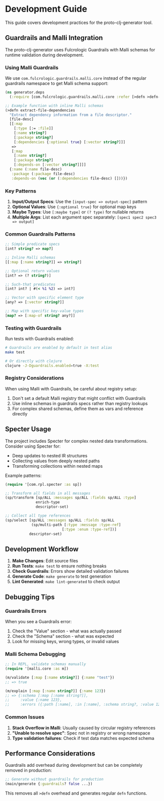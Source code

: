 # Development Guide

This guide covers development practices for the proto-clj-generator tool.

## Guardrails and Malli Integration

The proto-clj-generator uses Fulcrologic Guardrails with Malli schemas for runtime validation during development.

### Using Malli Guardrails

We use `com.fulcrologic.guardrails.malli.core` instead of the regular guardrails namespace to get Malli schema support:

```clojure
(ns generator.deps
  (:require [com.fulcrologic.guardrails.malli.core :refer [>defn >defn- => ?]]))

;; Example function with inline Malli schemas
(>defn extract-file-dependencies
  "Extract dependency information from a file descriptor."
  [file-desc]
  [[:map 
    [:type [:= :file]]
    [:name string?]
    [:package string?]
    [:dependencies {:optional true} [:vector string?]]]
   => 
   [:map
    [:name string?]
    [:package string?]
    [:depends-on [:vector string?]]]]
  {:name (:name file-desc)
   :package (:package file-desc)
   :depends-on (vec (or (:dependencies file-desc) []))})
```

### Key Patterns

1. **Input/Output Specs**: Use the `[input-spec => output-spec]` pattern
2. **Optional Values**: Use `{:optional true}` for optional map keys
3. **Maybe Types**: Use `[:maybe type]` or `(? type)` for nullable returns
4. **Multiple Args**: List each argument spec separately: `[spec1 spec2 spec3 => output]`

### Common Guardrails Patterns

```clojure
;; Simple predicate specs
[int? string? => map?]

;; Inline Malli schemas
[[:map [:name string?]] => string?]

;; Optional return values
[int? => (? string?)]

;; Such-that predicates
[int? int? | #(< %1 %2) => int?]

;; Vector with specific element type
[any? => [:vector string?]]

;; Map with specific key-value types
[map? => [:map-of string? any?]]
```

### Testing with Guardrails

Run tests with Guardrails enabled:

```bash
# Guardrails are enabled by default in test alias
make test

# Or directly with clojure
clojure -J-Dguardrails.enabled=true -X:test
```

### Registry Considerations

When using Malli with Guardrails, be careful about registry setup:

1. Don't set a default Malli registry that might conflict with Guardrails
2. Use inline schemas in guardrails specs rather than registry lookups
3. For complex shared schemas, define them as vars and reference directly

## Specter Usage

The project includes Specter for complex nested data transformations. Consider using Specter for:

- Deep updates to nested IR structures
- Collecting values from deeply nested paths
- Transforming collections within nested maps

Example patterns:

```clojure
(require '[com.rpl.specter :as sp])

;; Transform all fields in all messages
(sp/transform [sp/ALL :messages sp/ALL :fields sp/ALL :type]
              enrich-type
              descriptor-set)

;; Collect all type references
(sp/select [sp/ALL :messages sp/ALL :fields sp/ALL 
            (sp/multi-path [:type :message :type-ref]
                          [:type :enum :type-ref])]
           descriptor-set)
```

## Development Workflow

1. **Make Changes**: Edit source files
2. **Run Tests**: `make test` to ensure nothing breaks
3. **Check Guardrails**: Errors show detailed validation failures
4. **Generate Code**: `make generate` to test generation
5. **Lint Generated**: `make lint-generated` to check output

## Debugging Tips

### Guardrails Errors

When you see a Guardrails error:
1. Check the "Value" section - what was actually passed
2. Check the "Schema" section - what was expected
3. Look for missing keys, wrong types, or invalid values

### Malli Schema Debugging

```clojure
;; In REPL, validate schemas manually
(require '[malli.core :as m])

(m/validate [:map [:name string?]] {:name "test"})
;; => true

(m/explain [:map [:name string?]] {:name 123})
;; => {:schema [:map [:name string?]], 
;;     :value {:name 123}, 
;;     :errors ({:path [:name], :in [:name], :schema string?, :value 123})}
```

### Common Issues

1. **Stack Overflow in Malli**: Usually caused by circular registry references
2. **"Unable to resolve spec"**: Spec not in registry or wrong namespace
3. **Type validation failures**: Check if test data matches expected schema

## Performance Considerations

Guardrails add overhead during development but can be completely removed in production:

```clojure
;; Generate without guardrails for production
(main/generate {:guardrails? false ...})
```

This removes all `>defn` overhead and generates regular `defn` functions.